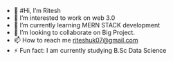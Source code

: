 - 👋 #Hi, I’m Ritesh 
- 👀 I’m interested to work on web 3.0
- 🌱 I’m currently learning MERN STACK development
- 💞️ I’m looking to collaborate on Big Project.
- 📫 How to reach me riteshuk07@gmail.com
- ⚡ Fun fact: I am currently studying B.Sc Data Science

<!---
Riteshcodeit/Riteshcodeit is a ✨ special ✨ repository because its `README.md` (this file) appears on your GitHub profile.
You can click the Preview link to take a look at your changes.
--->
